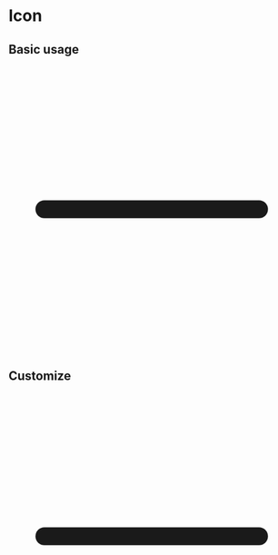 <script setup>
  import './../../../src/icon'
</script>

# Icon

## Basic usage

<sky-icon>
  <svg xmlns="http://www.w3.org/2000/svg" viewBox="0 0 1024 1024">
    <path fill="currentColor" d="M128 544h768a32 32 0 1 0 0-64H128a32 32 0 0 0 0 64"></path>
  </svg>
</sky-icon>

## Customize

<sky-icon size="20" color="red">
  <svg xmlns="http://www.w3.org/2000/svg" viewBox="0 0 1024 1024">
    <path fill="currentColor" d="M128 544h768a32 32 0 1 0 0-64H128a32 32 0 0 0 0 64"></path>
  </svg>
</sky-icon>
